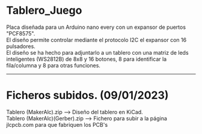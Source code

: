 # Tablero_Juego
Placa diseñada para un Arduino nano every con un expansor de puertos "PCF8575".<br>
El diseño permite controlar mediante el protocolo I2C el expansor con 16 pulsadores.<br>
El diseño se ha hecho para adjuntarlo a un tablero con una matriz de leds inteligentes
(WS2812B) de 8x8 y 16 botones, 8 para identificar la fila/columna y 8 para otras funciones.<br>

------------------------------------------------------------------------------------------
Ficheros subidos. (09/01/2023)
==============================
Tablero (MakerAlc).zip --> Diseño del tablero en KiCad.<br>
Tablero (MakerAlc)(Gerber).zip --> Fichero para subir a la página jlcpcb.com para que fabriquen los PCB's

